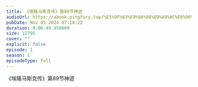 ```yaml
---
title: 《埃隆马斯克传》第89节神迹
audioUrl: https://abook.pingfury.top/%E5%9F%83%E9%9A%86%E9%A9%AC%E6%96%AF%E5%85%8B%E4%BC%A0-90-%E7%AC%AC89%E8%8A%82%E7%A5%9E%E8%BF%B9-ry0cv_af.mp3
pubDate: Nov 05 2024 07:18:22
duration: 0:06:49.450000
size: 12795
cover: ""
explicit: false
episode: 1
season: 1
episodeType: full
---
```

《埃隆马斯克传》第89节神迹
